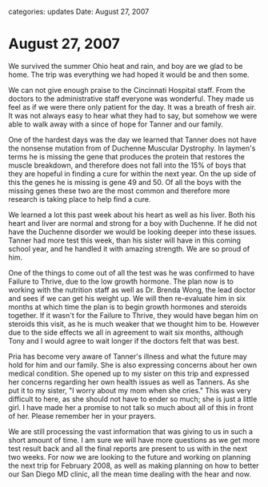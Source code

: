 categories: updates
Date: August 27, 2007

# August 27, 2007

We survived the summer Ohio heat and rain, and boy are we glad to be home.  The
trip was everything we had hoped it would be and then some.

We can not give enough praise to the Cincinnati Hospital staff.  From the
doctors to the administrative staff everyone was wonderful.  They made us feel
as if we were there only patient for the day.  It was a breath of fresh air.  It
was not always easy to hear what they had to say, but somehow we were able to
walk away with a since of hope for Tanner and our family.

One of the hardest days was the day we learned that Tanner does not have the
nonsense mutation from of Duchenne Muscular Dystrophy.  In laymen's terms he is
missing the gene that produces the protein that restores the muscle breakdown,
and therefore does not fall into the 15% of boys that they are hopeful in
finding a cure for within the next year.  On the up side of this the genes he is
missing is gene 49 and 50.  Of all the boys with the missing genes these two are
the most common and therefore more research is taking place to help find a cure.

We learned a lot this past week about his heart as well as his liver.  Both his
heart and liver are normal and strong for a boy with Duchenne.  If he did not
have the Duchenne disorder we would be looking deeper into these issues.  Tanner
had more test this week, than his sister will have in this coming school year,
and he handled it with amazing strength.  We are so proud of him.

One of the things to come out of all the test was he was confirmed to have
Failure to Thrive, due to the low growth hormone.  The plan now is to working
with the nutrition staff as well as Dr. Brenda Wong, the lead doctor and sees if
we can get his weight up.  We will then re-evaluate him in six months at which
time the plan is to begin growth hormones and steroids together.  If it wasn't
for the Failure to Thrive, they would have began him on steroids this visit, as
he is much weaker that we thought him to be.  However due to the side effects we
all in agreement to wait six months, although Tony and I would agree to wait
longer if the doctors felt that was best.

Pria has become very aware of Tanner's illness and what the future may hold for
him and our family.  She is also expressing concerns about her own medical
condition.  She opened up to my sister on this trip and expressed her concerns
regarding her own health issues as well as Tanners.  As she put it to my sister,
"I worry about my mom when she cries."  This was very difficult to here, as she
should not have to ender so much; she is just a little girl.  I have made her a
promise to not talk so much about all of this in front of her.  Please remember
her in your prayers.

We are still processing the vast information that was giving to us in such a
short amount of time.  I am sure we will have more questions as we get more test
result back and all the final reports are present to us with in the next two
weeks.  For now we are looking to the future and working on planning the next
trip for February 2008, as well as making planning on how to better our San
Diego MD clinic, all the mean time dealing with the hear and now.

